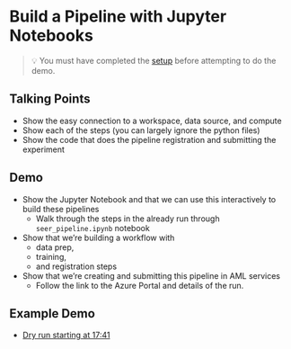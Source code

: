# Build a Pipeline with Jupyter Notebooks

> 💡 You must have completed the [setup](../DEMO.md) before attempting to do the demo.

## Talking Points

* Show the easy connection to a workspace, data source, and compute
* Show each of the steps (you can largely ignore the python files)
* Show the code that does the pipeline registration and submitting the experiment

## Demo

* Show the Jupyter Notebook and that we can use this interactively to build these pipelines
  * Walk through the steps in the already run through `seer_pipeline.ipynb` notebook
* Show that we’re building a workflow with
  * data prep,
  * training,
  * and registration steps
* Show that we’re creating and submitting this pipeline in AML services
  * Follow the link to the Azure Portal and details of the run.

## Example Demo

* [Dry run starting at 17:41](https://youtu.be/UgM8_4fAni8?t=1061)
